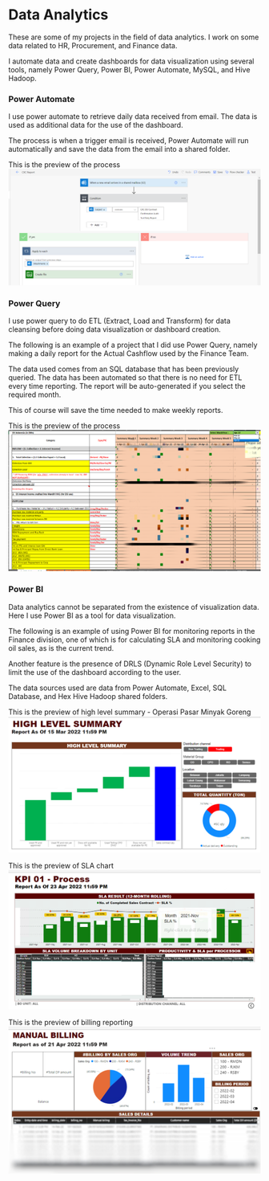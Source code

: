 # Data Analytics
These are some of my projects in the field of data analytics. I work on some data related to HR, Procurement, and Finance data.

I automate data and create dashboards for data visualization using several tools, namely Power Query, Power BI, Power Automate, MySQL, and Hive Hadoop.

### Power Automate
I use power automate to retrieve daily data received from email. The data is used as additional data for the use of the dashboard.

The process is when a trigger email is received, Power Automate will run automatically and save the data from the email into a shared folder.

This is the preview of the process
![Power Automate Email](https://github.com/annisanazi/dataanalytic/blob/main/6.png)

### Power Query
I use power query to do ETL (Extract, Load and Transform) for data cleansing before doing data visualization or dashboard creation.

The following is an example of a project that I did use Power Query, namely making a daily report for the Actual Cashflow used by the Finance Team.

The data used comes from an SQL database that has been previously queried. The data has been automated so that there is no need for ETL every time reporting. The report will be auto-generated if you select the required month.

This of course will save the time needed to make weekly reports.

This is the preview of the process
![ACF Report](https://github.com/annisanazi/dataanalytic/blob/main/5.png)

### Power BI
Data analytics cannot be separated from the existence of visualization data. Here I use Power BI as a tool for data visualization.

The following is an example of using Power BI for monitoring reports in the Finance division, one of which is for calculating SLA and monitoring cooking oil sales, as is the current trend.

Another feature is the presence of DRLS (Dynamic Role Level Security) to limit the use of the dashboard according to the user.

The data sources used are data from Power Automate, Excel, SQL Database, and Hex Hive Hadoop shared folders.

This is the preview of high level summary - Operasi Pasar Minyak Goreng
![ACF Report](https://github.com/annisanazi/dataanalytic/blob/main/1.png)

This is the preview of SLA chart
![ACF Report](https://github.com/annisanazi/dataanalytic/blob/main/2.png)

This is the preview of billing reporting
![ACF Report](https://github.com/annisanazi/dataanalytic/blob/main/3.png)
